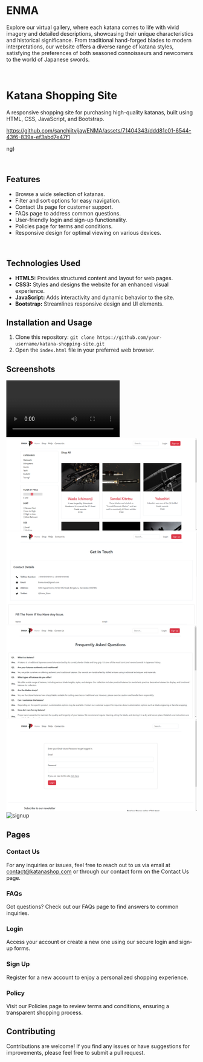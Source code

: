 # ENMA
Explore our virtual gallery, where each katana comes to life with vivid imagery and detailed descriptions, showcasing their unique characteristics and historical significance. From traditional hand-forged blades to modern interpretations, our website offers a diverse range of katana styles, satisfying the preferences of both seasoned connoisseurs and newcomers to the world of Japanese swords.

<br>

# Katana Shopping Site

A responsive shopping site for purchasing high-quality katanas, built using HTML, CSS, JavaScript, and Bootstrap.

    

https://github.com/sanchiitvijay/ENMA/assets/71404343/ddd81c01-6544-43f6-839a-ef3abd7e47f1



ng)

<br>

## Features

- Browse a wide selection of katanas.
- Filter and sort options for easy navigation.
- Contact Us page for customer support.
- FAQs page to address common questions.
- User-friendly login and sign-up functionality.
- Policies page for terms and conditions.
- Responsive design for optimal viewing on various devices.

<br>

## Technologies Used

- **HTML5:** Provides structured content and layout for web pages.
- **CSS3:** Styles and designs the website for an enhanced visual experience.
- **JavaScript:** Adds interactivity and dynamic behavior to the site.
- **Bootstrap:** Streamlines responsive design and UI elements.

## Installation and Usage

1. Clone this repository: `git clone https://github.com/your-username/katana-shopping-site.git`
2. Open the `index.html` file in your preferred web browser.

## Screenshots

![homepage](public/images/site/ENMA_homepage.mp4)
<br>
![display](public/images/site/display.png)
<br>
![contactus](public/images/site/contact_us.png)
<br>
![faqs](public/images/site/faqs.jpeg)
<br>
![login](public/images/site/login.png)
<br>
![signup](public/images/site/signup.png)
<br>

## Pages

### Contact Us

For any inquiries or issues, feel free to reach out to us via email at contact@katanashop.com or through our contact form on the Contact Us page.

### FAQs

Got questions? Check out our FAQs page to find answers to common inquiries.

### Login

Access your account or create a new one using our secure login and sign-up forms.

### Sign Up

Register for a new account to enjoy a personalized shopping experience.

### Policy

Visit our Policies page to review terms and conditions, ensuring a transparent shopping process.

## Contributing

Contributions are welcome! If you find any issues or have suggestions for improvements, please feel free to submit a pull request.
